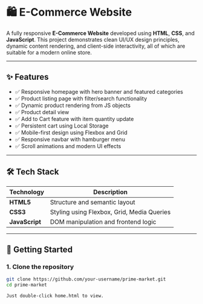 # 🛍️ E-Commerce Website 

A fully responsive **E-Commerce Website** developed using **HTML**, **CSS**, and **JavaScript**. This project demonstrates clean UI/UX design principles, dynamic content rendering, and client-side interactivity, all of which are suitable for a modern online store.

---

## ✨ Features

- ✅ Responsive homepage with hero banner and featured categories
- ✅ Product listing page with filter/search functionality
- ✅ Dynamic product rendering from JS objects 
- ✅ Product detail view 
- ✅ Add to Cart feature with item quantity update
- ✅ Persistent cart using Local Storage
- ✅ Mobile-first design using Flexbox and Grid
- ✅ Responsive navbar with hamburger menu
- ✅ Scroll animations and modern UI effects


---

## 🛠️ Tech Stack

| Technology     | Description                                |
|----------------|--------------------------------------------|
| **HTML5**      | Structure and semantic layout               |
| **CSS3**       | Styling using Flexbox, Grid, Media Queries  |
| **JavaScript** | DOM manipulation and frontend logic         |

---


## 🚀 Getting Started

### 1. Clone the repository

```bash
git clone https://github.com/your-username/prime-market.git
cd prime-market

Just double-click home.html to view.
